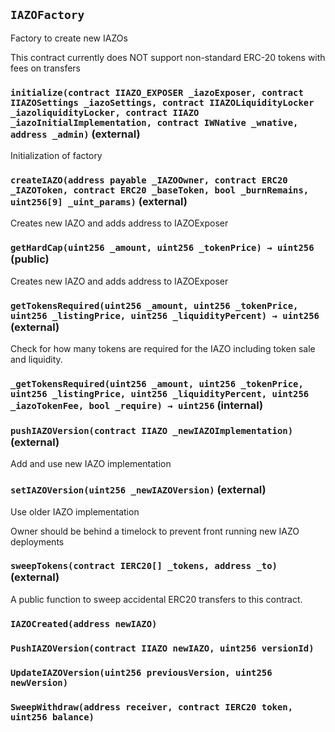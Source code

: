 ## `IAZOFactory`

Factory to create new IAZOs


This contract currently does NOT support non-standard ERC-20 tokens with fees on transfers


### `initialize(contract IIAZO_EXPOSER _iazoExposer, contract IIAZOSettings _iazoSettings, contract IIAZOLiquidityLocker _iazoliquidityLocker, contract IIAZO _iazoInitialImplementation, contract IWNative _wnative, address _admin)` (external)

Initialization of factory




### `createIAZO(address payable _IAZOOwner, contract ERC20 _IAZOToken, contract ERC20 _baseToken, bool _burnRemains, uint256[9] _uint_params)` (external)

Creates new IAZO and adds address to IAZOExposer




### `getHardCap(uint256 _amount, uint256 _tokenPrice) → uint256` (public)

Creates new IAZO and adds address to IAZOExposer




### `getTokensRequired(uint256 _amount, uint256 _tokenPrice, uint256 _listingPrice, uint256 _liquidityPercent) → uint256` (external)

Check for how many tokens are required for the IAZO including token sale and liquidity.




### `_getTokensRequired(uint256 _amount, uint256 _tokenPrice, uint256 _listingPrice, uint256 _liquidityPercent, uint256 _iazoTokenFee, bool _require) → uint256` (internal)





### `pushIAZOVersion(contract IIAZO _newIAZOImplementation)` (external)

Add and use new IAZO implementation




### `setIAZOVersion(uint256 _newIAZOVersion)` (external)

Use older IAZO implementation


Owner should be behind a timelock to prevent front running new IAZO deployments


### `sweepTokens(contract IERC20[] _tokens, address _to)` (external)

A public function to sweep accidental ERC20 transfers to this contract. 





### `IAZOCreated(address newIAZO)`





### `PushIAZOVersion(contract IIAZO newIAZO, uint256 versionId)`





### `UpdateIAZOVersion(uint256 previousVersion, uint256 newVersion)`





### `SweepWithdraw(address receiver, contract IERC20 token, uint256 balance)`





